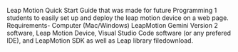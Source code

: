 Leap Motion Quick Start Guide that was made for future Programming 1 students to easily set up and deploy the leap motion device on a web page.
Requirements- Computer (Mac/Windows) LeapMotion Gemini Version 2 software, Leap Motion Device, Visual Studio Code software (or any prefered IDE), and LeapMotion SDK as well as Leap library filedownload.
